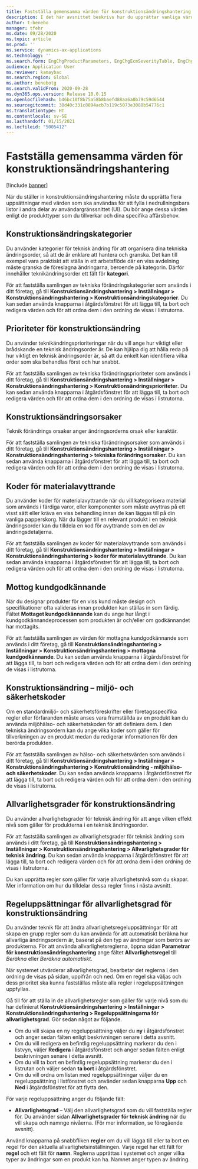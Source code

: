```yaml
---
title: Fastställa gemensamma värden för konstruktionsändringshantering
description: I det här avsnittet beskrivs hur du upprättar vanliga värden som används för parametrar i olika delar av konstruktionsändringshantering.
author: t-benebo
manager: tfehr
ms.date: 09/28/2020
ms.topic: article
ms.prod: ''
ms.service: dynamics-ax-applications
ms.technology: ''
ms.search.form: EngChgProductParameters, EngChgEcmSeverityTable, EngChgEcmSeverityRuleSet, EngChgEcmSeverityLookup,EngChgEcmSeverityChart,EngChgEcmRequestSeverityChart,EngChgEcmPriorityTable, EngChgEcmPriorityLookup, EngChgEcmPriorityChart, EngChgEcmMaterialDisposition, EngChgEcmEH
audience: Application User
ms.reviewer: kamaybac
ms.search.region: Global
ms.author: benebotg
ms.search.validFrom: 2020-09-28
ms.dyn365.ops.version: Release 10.0.15
ms.openlocfilehash: b46bc10f8b75a58b8baefd88aa6a0b79c59d6544
ms.sourcegitcommit: 38d40c331c8894acb7b119c5073e3088b54776c1
ms.translationtype: HT
ms.contentlocale: sv-SE
ms.lasthandoff: 01/15/2021
ms.locfileid: "5005412"
---
```

# <a name="establish-common-values-for-engineering-change-management"></a>Fastställa gemensamma värden för konstruktionsändringshantering

[!include [banner](../includes/banner.md)]

När du ställer in konstruktionsändringshantering måste du upprätta flera uppsättningar med värden som ska användas för att fylla i nedrullningsbara listor i andra delar av användargränssnittet (UI). Du bör ange dessa värden enligt de produkttyper som du tillverkar och dina specifika affärsbehov.

## <a name="engineering-change-categories"></a>Konstruktionsändringskategorier

Du använder kategorier för teknisk ändring för att organisera dina tekniska ändringsorder, så att de är enklare att hantera och granska. Det kan till exempel vara praktiskt att ställa in ett arbetsflöde där en viss avdelning måste granska de föreslagna ändringarna, beroende på kategorin. Därför innehåller teknikändringsorder ett fält för **kategori**.

För att fastställa samlingen av tekniska förändringskategorier som används i ditt företag, gå till **Konstruktionsändringshantering \> Inställningar \> Konstruktionsändringshantering \> Konstruktionsändringskategorier**. Du kan sedan använda knapparna i åtgärdsfönstret för att lägga till, ta bort och redigera värden och för att ordna dem i den ordning de visas i listrutorna.

## <a name="engineering-change-priorities"></a>Prioriteter för konstruktionsändring

Du använder teknikändringsprioriteringar när du vill ange hur viktigt eller brådskande en teknisk ändringsorder är. De kan hjälpa dig att hålla reda på hur viktigt en teknisk ändringsorder är, så att du enkelt kan identifiera vilka order som ska behandlas först och hur snabbt.

För att fastställa samlingen av tekniska förändringsprioriteter som används i ditt företag, gå till **Konstruktionsändringshantering \> Inställningar \> Konstruktionsändringshantering \> Konstruktionsändringsprioriteter**. Du kan sedan använda knapparna i åtgärdsfönstret för att lägga till, ta bort och redigera värden och för att ordna dem i den ordning de visas i listrutorna.

## <a name="engineering-change-reasons"></a>Konstruktionsändringsorsaker

Teknik förändrings orsaker anger ändringsorderns orsak eller karaktär.

För att fastställa samlingen av tekniska förändringsorsaker som används i ditt företag, gå till **Konstruktionsändringshantering \> Inställningar \> Konstruktionsändringshantering \> tekniska förändringsorsaker**. Du kan sedan använda knapparna i åtgärdsfönstret för att lägga till, ta bort och redigera värden och för att ordna dem i den ordning de visas i listrutorna.

## <a name="material-disposal-codes"></a>Koder för materialavyttrande

Du använder koder för materialavyttrande när du vill kategorisera material som används i färdiga varor, eller komponenter som måste avyttras på ett visst sätt eller kräva en viss behandling innan de kan läggas till på din vanliga papperskorg. När du lägger till en relevant produkt i en teknisk ändringsorder kan du tilldela en kod för avyttrande som en del av ändringsdetaljerna.

För att fastställa samlingen av koder för materialavyttrande som används i ditt företag, gå till **Konstruktionsändringshantering \> Inställningar \> Konstruktionsändringshantering \> koder för materialavyttrande**. Du kan sedan använda knapparna i åtgärdsfönstret för att lägga till, ta bort och redigera värden och för att ordna dem i den ordning de visas i listrutorna.

## <a name="received-customer-approval"></a>Mottog kundgodkännande

När du designar produkter för en viss kund måste design och specifikationer ofta valideras innan produkten kan ställas in som färdig. Fältet **Mottaget kundgodkännande** kan du ange hur långt i kundgodkännandeprocessen som produkten är och/eller om godkännandet har mottagits.

För att fastställa samlingen av värden för mottagna kundgodkännande som används i ditt företag, gå till **Konstruktionsändringshantering \> Inställningar \> Konstruktionsändringshantering \> mottagna kundgodkännande**. Du kan sedan använda knapparna i åtgärdsfönstret för att lägga till, ta bort och redigera värden och för att ordna dem i den ordning de visas i listrutorna.

## <a name="engineering-change--environmental-health-and-safety-codes"></a>Konstruktionsändring – miljö- och säkerhetskoder

Om en standardmiljö- och säkerhetsföreskrifter eller företagsspecifika regler eller förfaranden måste anses vara framställda av en produkt kan du använda miljöhälso- och säkerhetskoden för att definiera dem. I den tekniska ändringsordern kan du ange vilka koder som gäller för tillverkningen av en produkt medan du redigerar informationen för den berörda produkten.

För att fastställa samlingen av hälso- och säkerhetsvärden som används i ditt företag, gå till **Konstruktionsändringshantering \> Inställningar \> Konstruktionsändringshantering \> Konstruktionsändring - miljöhälso- och säkerhetskoder**. Du kan sedan använda knapparna i åtgärdsfönstret för att lägga till, ta bort och redigera värden och för att ordna dem i den ordning de visas i listrutorna.

## <a name="engineering-change-severities"></a>Allvarlighetsgrader för konstruktionsändring

Du använder allvarlighetsgrader för teknisk ändring för att ange vilken effekt nivå som gäller för produkterna i en teknisk ändringsorder.

För att fastställa samlingen av allvarlighetsgrader för teknisk ändring som används i ditt företag, gå till **Konstruktionsändringshantering \> Inställningar \> Konstruktionsändringshantering \> Allvarlighetsgrader för teknisk ändring**. Du kan sedan använda knapparna i åtgärdsfönstret för att lägga till, ta bort och redigera värden och för att ordna dem i den ordning de visas i listrutorna.

Du kan upprätta regler som gäller för varje allvarlighetsnivå som du skapar. Mer information om hur du tilldelar dessa regler finns i nästa avsnitt.

## <a name="engineering-change-severity-rule-sets"></a>Regeluppsättningar för allvarlighetsgrad för konstruktionsändring

Du använder teknik för att ändra allvarlighetsregeluppsättningar för att skapa en grupp regler som du kan använda för att automatiskt beräkna hur allvarliga ändringsordern är, baserat på den typ av ändringar som berörs av produkterna. För att använda allvarlighetsreglerna, öppna sidan **Parametrar för konstruktionsändringshantering** ange fältet **Allvarlighetsregel** till *Beräkna* eller *Beräkna automatiskt*.

När systemet utvärderar allvarlighetsgrad, bearbetar det reglerna i den ordning de visas på sidan, uppifrån och ned. Om en regel ska väljas och dess prioritet ska kunna fastställas måste alla regler i regeluppsättningen uppfyllas.

Gå till för att ställa in de allvarlighetsregler som gäller för varje nivå som du har definierat **Konstruktionsändringshantering \> Inställningar \> Konstruktionsändringshantering \> Regeluppsättningarna för allvarlighetsgrad**. Gör sedan något av följande.

- Om du vill skapa en ny regeluppsättning väljer du **ny** i åtgärdsfönstret och anger sedan fälten enligt beskrivningen senare i detta avsnitt.
- Om du vill redigera en befintlig regeluppsättning markerar du den i listvyn, väljer **Redigera** i åtgärdsfönstret och anger sedan fälten enligt beskrivningen senare i detta avsnitt.
- Om du vill ta bort en befintlig regeluppsättning markerar du den i listrutan och väljer sedan **ta bort** i åtgärdsfönstret.
- Om du vill ordna om listan med regeluppsättningar väljer du en regeluppsättning i listfönstret och använder sedan knapparna **Upp** och **Ned** i åtgärdsfönstret för att flytta den.

För varje regeluppsättning anger du följande fält:

- **Allvarlighetsgrad** – Välj den allvarlighetsgrad som du vill fastställa regler för. Du använder sidan **Allvarlighetsgrader för teknisk ändring** när du vill skapa och namnge nivåerna. (För mer information, se föregående avsnitt).

Använd knapparna på snabbfliken **regler** om du vill lägga till eller ta bort en regel för den aktuella allvarlighetsinställningen. Varje regel har ett fält för **regel** och ett fält för **namn**. Reglerna upprättas i systemet och anger vilka typer av ändringar som en produkt kan ha. Namnet anger typen av ändring.
